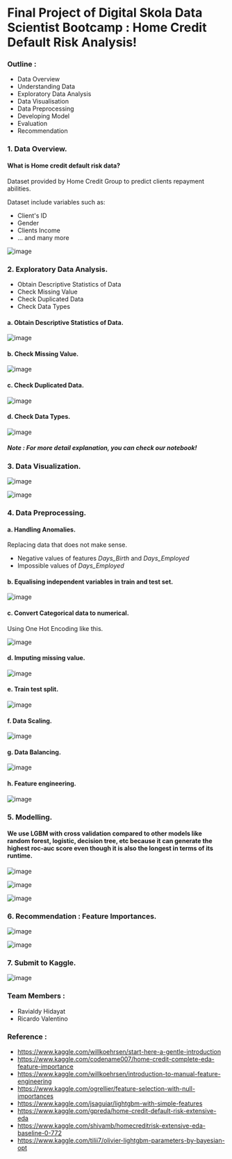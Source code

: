 # Final Project of Digital Skola Data Scientist Bootcamp : Home Credit Default Risk Analysis!

### Outline : 

* Data Overview
* Understanding Data
* Exploratory Data Analysis
* Data Visualisation
* Data Preprocessing
* Developing Model
* Evaluation
* Recommendation

### 1. Data Overview.

#### What is Home credit default risk data?

Dataset provided by Home Credit Group to predict clients repayment abilities.

Dataset include variables such as:

* Client's ID
* Gender
* Clients Income 
* ... and many more

![image](https://user-images.githubusercontent.com/68768305/117557355-34abe780-b09c-11eb-82cb-5481b61af6bc.png)

### 2. Exploratory Data Analysis.

* Obtain Descriptive Statistics of Data
* Check Missing Value 
* Check Duplicated Data
* Check Data Types 

#### a. Obtain Descriptive Statistics of Data.

![image](https://user-images.githubusercontent.com/68768305/117557385-8c4a5300-b09c-11eb-8dd7-6569a1c4ffb3.png)

#### b. Check Missing Value.

![image](https://user-images.githubusercontent.com/68768305/117557419-dc291a00-b09c-11eb-8c8f-2060a6250104.png)

#### c. Check Duplicated Data.

![image](https://user-images.githubusercontent.com/68768305/117557550-0deeb080-b09e-11eb-8ed7-e7f7516f550e.png)

#### d. Check Data Types.

![image](https://user-images.githubusercontent.com/68768305/117557485-68d3d800-b09d-11eb-9ed1-13635f385754.png)

##### Note : For more detail explanation, you can check our notebook!

### 3. Data Visualization.

![image](https://user-images.githubusercontent.com/68768305/117557581-83f31780-b09e-11eb-871a-f482c1617002.png)

![image](https://user-images.githubusercontent.com/68768305/117557587-92413380-b09e-11eb-88af-9c42f441a2d3.png)

### 4. Data Preprocessing.

#### a. Handling Anomalies.

Replacing data that does not make sense.

* Negative values of features *Days_Birth* and *Days_Employed*
* Impossible values of *Days_Employed*

#### b. Equalising independent variables in train and test set.

![image](https://user-images.githubusercontent.com/68768305/117559295-4eeec100-b0ae-11eb-89bd-29333b88a14b.png)

#### c. Convert Categorical data to numerical.

Using One Hot Encoding like this.

![image](https://user-images.githubusercontent.com/68768305/117559413-3f23ac80-b0af-11eb-9cac-8950ebfd97c5.png)

#### d. Imputing missing value.

![image](https://user-images.githubusercontent.com/68768305/117559474-e30d5800-b0af-11eb-9eb9-1836a056586f.png)

#### e. Train test split.

![image](https://user-images.githubusercontent.com/68768305/117559433-67aba680-b0af-11eb-9e47-f7c6f189b559.png)

#### f. Data Scaling.

![image](https://user-images.githubusercontent.com/68768305/117559495-10f29c80-b0b0-11eb-9946-024858aad908.png)

#### g. Data Balancing.

![image](https://user-images.githubusercontent.com/68768305/117559509-31225b80-b0b0-11eb-97c6-487e954fc988.png)

#### h. Feature engineering.

![image](https://user-images.githubusercontent.com/68768305/117559524-4e572a00-b0b0-11eb-9ba9-5abefc98a8cc.png)

### 5. Modelling.

#### We use LGBM with cross validation compared to other models like random forest, logistic, decision tree, etc because it can generate the highest roc-auc score even though it is also the longest in terms of its runtime.

![image](https://user-images.githubusercontent.com/68768305/117559655-582d5d00-b0b1-11eb-92c0-433b890a69bd.png)

![image](https://user-images.githubusercontent.com/68768305/117559601-e48b5000-b0b0-11eb-9141-9b8797248524.png)

![image](https://user-images.githubusercontent.com/68768305/117559609-ff5dc480-b0b0-11eb-80f0-fd46b28e00de.png)

### 6. Recommendation : Feature Importances.

![image](https://user-images.githubusercontent.com/68768305/117559677-890d9200-b0b1-11eb-838e-6fae69230838.png)

![image](https://user-images.githubusercontent.com/68768305/117559683-9a569e80-b0b1-11eb-98d8-a144f3c14dc7.png)

### 7. Submit to Kaggle.

![image](https://user-images.githubusercontent.com/68768305/117559700-c07c3e80-b0b1-11eb-8f31-f5d43d22fc0f.png)

### Team Members : 

* Ravialdy Hidayat
* Ricardo Valentino

### Reference :
* https://www.kaggle.com/willkoehrsen/start-here-a-gentle-introduction
* https://www.kaggle.com/codename007/home-credit-complete-eda-feature-importance
* https://www.kaggle.com/willkoehrsen/introduction-to-manual-feature-engineering
* https://www.kaggle.com/ogrellier/feature-selection-with-null-importances
* https://www.kaggle.com/jsaguiar/lightgbm-with-simple-features
* https://www.kaggle.com/gpreda/home-credit-default-risk-extensive-eda
* https://www.kaggle.com/shivamb/homecreditrisk-extensive-eda-baseline-0-772
* https://www.kaggle.com/tilii7/olivier-lightgbm-parameters-by-bayesian-opt









